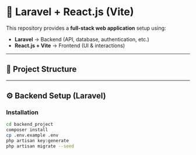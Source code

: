 # 🚀 Laravel + React.js (Vite)

This repository provides a **full-stack web application** setup using:  

- **Laravel** → Backend (API, database, authentication, etc.)  
- **React.js + Vite** → Frontend (UI & interactions)  

---

## 📂 Project Structure

---

## ⚙️ Backend Setup (Laravel)

### Installation
```bash
cd backend_project
composer install
cp .env.example .env
php artisan key:generate
php artisan migrate --seed
